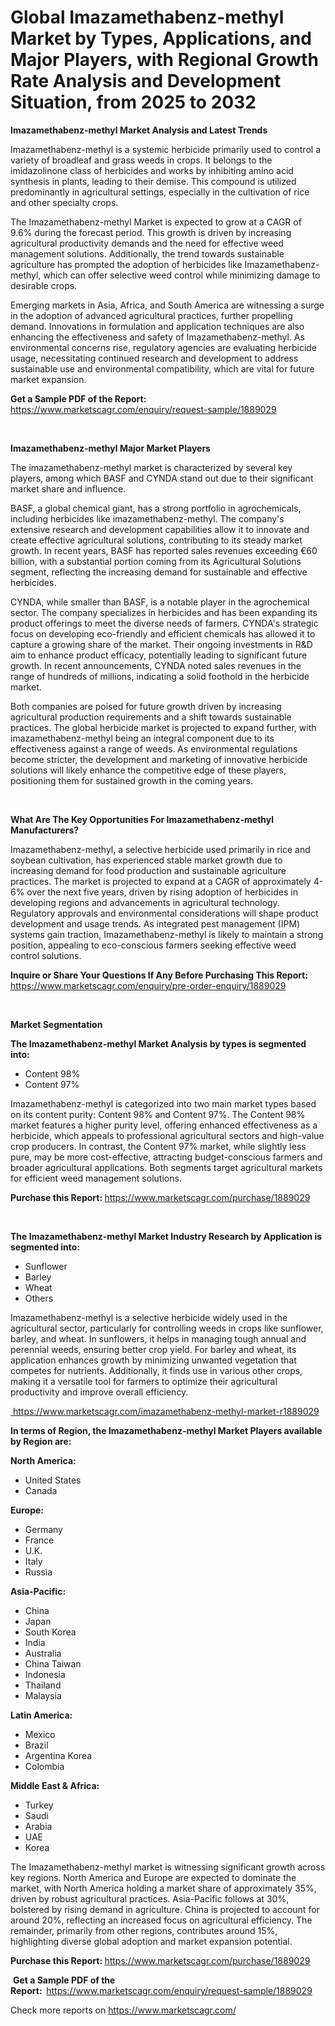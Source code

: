 <p><h1>Global Imazamethabenz-methyl Market by Types, Applications, and Major Players, with Regional Growth Rate Analysis and Development Situation, from 2025 to 2032</h1></p><p><strong>Imazamethabenz-methyl Market Analysis and Latest Trends</strong></p>
<p><p>Imazamethabenz-methyl is a systemic herbicide primarily used to control a variety of broadleaf and grass weeds in crops. It belongs to the imidazolinone class of herbicides and works by inhibiting amino acid synthesis in plants, leading to their demise. This compound is utilized predominantly in agricultural settings, especially in the cultivation of rice and other specialty crops.</p><p>The Imazamethabenz-methyl Market is expected to grow at a CAGR of 9.6% during the forecast period. This growth is driven by increasing agricultural productivity demands and the need for effective weed management solutions. Additionally, the trend towards sustainable agriculture has prompted the adoption of herbicides like Imazamethabenz-methyl, which can offer selective weed control while minimizing damage to desirable crops.</p><p>Emerging markets in Asia, Africa, and South America are witnessing a surge in the adoption of advanced agricultural practices, further propelling demand. Innovations in formulation and application techniques are also enhancing the effectiveness and safety of Imazamethabenz-methyl. As environmental concerns rise, regulatory agencies are evaluating herbicide usage, necessitating continued research and development to address sustainable use and environmental compatibility, which are vital for future market expansion.</p></p>
<p><strong>Get a Sample PDF of the Report:&nbsp;</strong> <a href="https://www.marketscagr.com/enquiry/request-sample/1889029?utm_campaign=2566&utm_medium=2&utm_source=Github&utm_content=ia&utm_term=28032025&utm_id=imazamethabenz-methyl">https://www.marketscagr.com/enquiry/request-sample/1889029</a></p>
<p>&nbsp;</p>
<p><strong>Imazamethabenz-methyl Major Market Players</strong></p>
<p><p>The imazamethabenz-methyl market is characterized by several key players, among which BASF and CYNDA stand out due to their significant market share and influence. </p><p>BASF, a global chemical giant, has a strong portfolio in agrochemicals, including herbicides like imazamethabenz-methyl. The company's extensive research and development capabilities allow it to innovate and create effective agricultural solutions, contributing to its steady market growth. In recent years, BASF has reported sales revenues exceeding €60 billion, with a substantial portion coming from its Agricultural Solutions segment, reflecting the increasing demand for sustainable and effective herbicides.</p><p>CYNDA, while smaller than BASF, is a notable player in the agrochemical sector. The company specializes in herbicides and has been expanding its product offerings to meet the diverse needs of farmers. CYNDA's strategic focus on developing eco-friendly and efficient chemicals has allowed it to capture a growing share of the market. Their ongoing investments in R&D aim to enhance product efficacy, potentially leading to significant future growth. In recent announcements, CYNDA noted sales revenues in the range of hundreds of millions, indicating a solid foothold in the herbicide market.</p><p>Both companies are poised for future growth driven by increasing agricultural production requirements and a shift towards sustainable practices. The global herbicide market is projected to expand further, with imazamethabenz-methyl being an integral component due to its effectiveness against a range of weeds. As environmental regulations become stricter, the development and marketing of innovative herbicide solutions will likely enhance the competitive edge of these players, positioning them for sustained growth in the coming years.</p></p>
<p>&nbsp;</p>
<p><strong>What Are The Key Opportunities For Imazamethabenz-methyl Manufacturers?</strong></p>
<p><p>Imazamethabenz-methyl, a selective herbicide used primarily in rice and soybean cultivation, has experienced stable market growth due to increasing demand for food production and sustainable agriculture practices. The market is projected to expand at a CAGR of approximately 4-6% over the next five years, driven by rising adoption of herbicides in developing regions and advancements in agricultural technology. Regulatory approvals and environmental considerations will shape product development and usage trends. As integrated pest management (IPM) systems gain traction, Imazamethabenz-methyl is likely to maintain a strong position, appealing to eco-conscious farmers seeking effective weed control solutions.</p></p>
<p><strong>Inquire or Share Your Questions If Any Before Purchasing This Report:</strong> <a href="https://www.marketscagr.com/enquiry/pre-order-enquiry/1889029?utm_campaign=2566&utm_medium=2&utm_source=Github&utm_content=ia&utm_term=28032025&utm_id=imazamethabenz-methyl">https://www.marketscagr.com/enquiry/pre-order-enquiry/1889029</a></p>
<p>&nbsp;</p>
<p><strong>Market Segmentation</strong></p>
<p><strong>The Imazamethabenz-methyl Market Analysis by types is segmented into:</strong></p>
<p><ul><li>Content 98%</li><li>Content 97%</li></ul></p>
<p><p>Imazamethabenz-methyl is categorized into two main market types based on its content purity: Content 98% and Content 97%. The Content 98% market features a higher purity level, offering enhanced effectiveness as a herbicide, which appeals to professional agricultural sectors and high-value crop producers. In contrast, the Content 97% market, while slightly less pure, may be more cost-effective, attracting budget-conscious farmers and broader agricultural applications. Both segments target agricultural markets for efficient weed management solutions.</p></p>
<p><strong>Purchase this Report:&nbsp;</strong><a href="https://www.marketscagr.com/purchase/1889029?utm_campaign=2566&utm_medium=2&utm_source=Github&utm_content=ia&utm_term=28032025&utm_id=imazamethabenz-methyl">https://www.marketscagr.com/purchase/1889029</a></p>
<p>&nbsp;</p>
<p><strong>The Imazamethabenz-methyl Market Industry Research by Application is segmented into:</strong></p>
<p><ul><li>Sunflower</li><li>Barley</li><li>Wheat</li><li>Others</li></ul></p>
<p><p>Imazamethabenz-methyl is a selective herbicide widely used in the agricultural sector, particularly for controlling weeds in crops like sunflower, barley, and wheat. In sunflowers, it helps in managing tough annual and perennial weeds, ensuring better crop yield. For barley and wheat, its application enhances growth by minimizing unwanted vegetation that competes for nutrients. Additionally, it finds use in various other crops, making it a versatile tool for farmers to optimize their agricultural productivity and improve overall efficiency.</p></p>
<p><a href="https://www.marketscagr.com/imazamethabenz-methyl-market-r1889029?utm_campaign=2566&utm_medium=2&utm_source=Github&utm_content=ia&utm_term=28032025&utm_id=imazamethabenz-methyl">&nbsp;https://www.marketscagr.com/imazamethabenz-methyl-market-r1889029</a></p>
<p><strong>In terms of Region, the Imazamethabenz-methyl Market Players available by Region are:</strong></p>
<p>
    <p> <strong> North America: </strong>
        <ul>
            <li>United States</li>
            <li>Canada</li>
        </ul>
        </p> 
    <p> <strong> Europe: </strong>
        <ul>
            <li>Germany</li>
            <li>France</li>
            <li>U.K.</li>
            <li>Italy</li>
            <li>Russia</li>
        </ul>
        </p> 
    <p> <strong> Asia-Pacific: </strong>
        <ul>
            <li>China</li>
            <li>Japan</li>
            <li>South Korea</li>
            <li>India</li>
            <li>Australia</li>
            <li>China Taiwan</li>
            <li>Indonesia</li>
            <li>Thailand</li>
            <li>Malaysia</li>
        </ul>
        </p> 
    <p> <strong> Latin America: </strong>
        <ul>
            <li>Mexico</li>
            <li>Brazil</li>
            <li>Argentina Korea</li>
            <li>Colombia</li>
        </ul>
        </p> 
    <p> <strong> Middle East & Africa: </strong>
        <ul>
            <li>Turkey</li>
            <li>Saudi</li>
            <li>Arabia</li>
            <li>UAE</li>
            <li>Korea</li>
        </ul>
    </p>
    </p>
<p><p>The Imazamethabenz-methyl market is witnessing significant growth across key regions. North America and Europe are expected to dominate the market, with North America holding a market share of approximately 35%, driven by robust agricultural practices. Asia-Pacific follows at 30%, bolstered by rising demand in agriculture. China is projected to account for around 20%, reflecting an increased focus on agricultural efficiency. The remainder, primarily from other regions, contributes around 15%, highlighting diverse global adoption and market expansion potential.</p></p>
<p><strong>Purchase this Report: </strong><a href="https://www.marketscagr.com/purchase/1889029?utm_campaign=2566&utm_medium=2&utm_source=Github&utm_content=ia&utm_term=28032025&utm_id=imazamethabenz-methyl">https://www.marketscagr.com/purchase/1889029</a></p>
<p>&nbsp;<strong>Get a Sample PDF of the Report:&nbsp;&nbsp;</strong><a href="https://www.marketscagr.com/enquiry/request-sample/1889029?utm_campaign=2566&utm_medium=2&utm_source=Github&utm_content=ia&utm_term=28032025&utm_id=imazamethabenz-methyl">https://www.marketscagr.com/enquiry/request-sample/1889029</a></p>
<p><strong></strong></p>
<p>Check more reports on <a href="https://www.marketscagr.com/?utm_campaign=2566&utm_medium=2&utm_source=Github&utm_content=ia&utm_term=28032025&utm_id=imazamethabenz-methyl">https://www.marketscagr.com/</a></p>